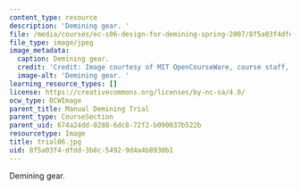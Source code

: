 ```yaml
---
content_type: resource
description: 'Demining gear. '
file: /media/courses/ec-s06-design-for-demining-spring-2007/8f5a03f4dfdd3b8c54929d4a4b8930b1_trial06.jpg
file_type: image/jpeg
image_metadata:
  caption: Demining gear.
  credit: 'Credit: Image courtesy of MIT OpenCourseWare, course staff, and students.'
  image-alt: 'Demining gear. '
learning_resource_types: []
license: https://creativecommons.org/licenses/by-nc-sa/4.0/
ocw_type: OCWImage
parent_title: Manual Demining Trial
parent_type: CourseSection
parent_uid: 674a24dd-0288-6dc8-72f2-b090037b522b
resourcetype: Image
title: trial06.jpg
uid: 8f5a03f4-dfdd-3b8c-5492-9d4a4b8930b1
---
```

Demining gear. 